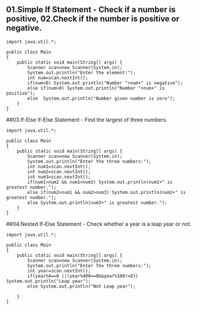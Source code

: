 ## 01.Simple If Statement - Check if a number is positive, 02.Check if the number is positive or negative.
````java[]
import java.util.*;

public class Main
{
	public static void main(String[] args) {
		Scanner scan=new Scanner(System.in);
		System.out.println("Enter the element:");
		int num=scan.nextInt();
		if(num<0) System.out.println("Number "+num+" is negative");
		else if(num>0) System.out.println("Number "+num+" is positive");
		else  System.out.println("Number given number is zero");
	}
}
````

##03.If-Else if-Else Statement - Find the largest of three numbers.  
````java[]
import java.util.*;

public class Main
{
	public static void main(String[] args) {
		Scanner scan=new Scanner(System.in);
		System.out.println("Enter the three numbers:");
		int num1=scan.nextInt();
		int num2=scan.nextInt();
		int num3=scan.nextInt();
		if(num1>num2 && num1>num3) System.out.println(num1+" is greatest number.");
		else if(num2>num1 && num2>num3) System.out.println(num2+" is greatest number.");
		else System.out.println(num3+" is greatest number.");
	}
}
````

##04.Nested If-Else Statement - Check whether a year is a leap year or not. 
````java[]
import java.util.*;

public class Main
{
	public static void main(String[] args) {
		Scanner scan=new Scanner(System.in);
		System.out.println("Enter the three numbers:");
		int year=scan.nextInt();
		if(year%4==0 ||(year%400==0&&year%100!=0)) System.out.println("Leap year");
		else System.out.println("Not Leap year");

	}
}
````
